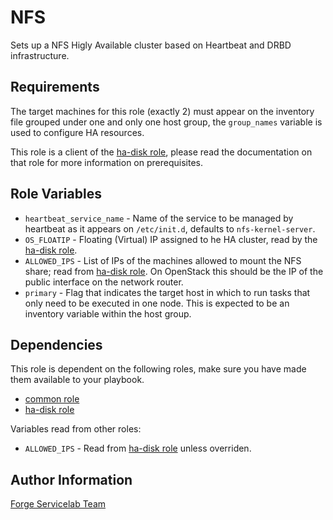 NFS
===

Sets up a NFS Higly Available cluster based on Heartbeat and DRBD infrastructure.

Requirements
------------

The target machines for this role (exactly 2) must appear on the inventory file grouped under one and only one host group, the `group_names` variable is used to configure HA resources.

This role is a client of the [ha-disk role](https://git.forgeservicelab.fi/ansible-roles/ha-disk), please read the documentation on that role for more information on prerequisites.

Role Variables
--------------

- `heartbeat_service_name` - Name of the service to be managed by heartbeat as it appears on `/etc/init.d`, defaults to `nfs-kernel-server`.
- `OS_FLOATIP` - Floating (Virtual) IP assigned to he HA cluster, read by the [ha-disk role](https://git.forgeservicelab.fi/ansible-roles/ha-disk).
- `ALLOWED_IPS` - List of IPs of the machines allowed to mount the NFS share; read from [ha-disk role](https://git.forgeservicelab.fi/ansible-roles/ha-disk). On OpenStack this should be the IP of the public interface on the network router.
- `primary` - Flag that indicates the target host in which to run tasks that only need to be executed in one node. This is expected to be an inventory variable within the host group.


Dependencies
------------

This role is dependent on the following roles, make sure you have made them available to your playbook.
  
- [common role](https://git.forgeservicelab.fi/ansible-roles/common)
- [ha-disk role](https://git.forgeservicelab.fi/ansible-roles/ha-disk)
  
Variables read from other roles:

- `ALLOWED_IPS` - Read from [ha-disk role](https://git.forgeservcelab.fi/ansible-roles/ha-disk) unless overriden.

Author Information
------------------
  
[Forge Servicelab Team](http://forgeservicelab.fi)

